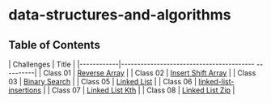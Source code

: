 # data-structures-and-algorithms

## Table of Contents

| Challenges | Title                                              |
|------------|----------------------------------------- ----------|
| Class 01   | [Reverse Array](./java-challenges-cc1/README.md)                               |
| Class 02   | [Insert Shift Array](./java-challenges-cc2/README.md)                          |
| Class 03   | [Binary Search](./java-challenges-cc3/README.md)                               |
| Class 05   | [Linked List](./java-challenges-cc5/README.md)                                 |
| Class 06   | [linked-list-insertions](./java-challenge-cc6/README.md)                      |
| Class 07   | [Linked List Kth](challenge-cc7/README.md)         |
| Class 08   | [Linked List Zip](challenge-cc8/README.md)         |
